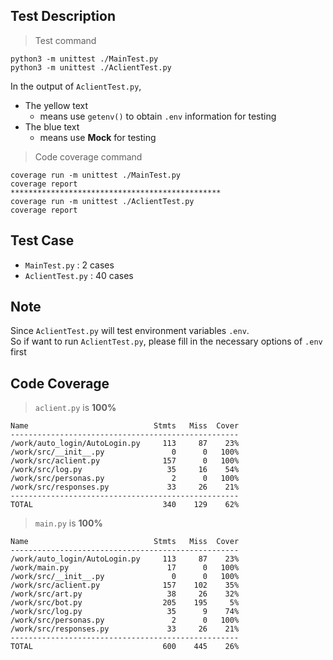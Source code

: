## Test Description

> Test command
```
python3 -m unittest ./MainTest.py
python3 -m unittest ./AclientTest.py
```
In the output of `AclientTest.py`,

* The yellow text
  - means use `getenv()` to obtain `.env` information for testing
* The blue text
  - means use **Mock** for testing

> Code coverage command
```
coverage run -m unittest ./MainTest.py
coverage report
***********************************************
coverage run -m unittest ./AclientTest.py
coverage report
```

## Test Case
* `MainTest.py` :  2 cases
* `AclientTest.py` : 40 cases

## Note

Since `AclientTest.py` will test environment variables `.env`. <br>
So if want to run `AclientTest.py`, please fill in the necessary options of `.env` first

## Code Coverage
> `aclient.py` is **100%**
```
Name                            Stmts   Miss  Cover
---------------------------------------------------
/work/auto_login/AutoLogin.py     113     87    23%
/work/src/__init__.py               0      0   100%
/work/src/aclient.py              157      0   100%
/work/src/log.py                   35     16    54%
/work/src/personas.py               2      0   100%
/work/src/responses.py             33     26    21%
---------------------------------------------------
TOTAL                             340    129    62%
```

> `main.py` is **100%**
```
Name                            Stmts   Miss  Cover
---------------------------------------------------
/work/auto_login/AutoLogin.py     113     87    23%
/work/main.py                      17      0   100%
/work/src/__init__.py               0      0   100%
/work/src/aclient.py              157    102    35%
/work/src/art.py                   38     26    32%
/work/src/bot.py                  205    195     5%
/work/src/log.py                   35      9    74%
/work/src/personas.py               2      0   100%
/work/src/responses.py             33     26    21%
---------------------------------------------------
TOTAL                             600    445    26%
```
